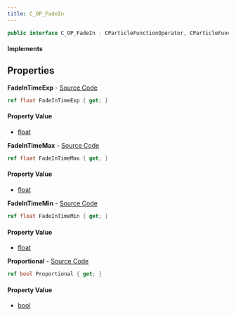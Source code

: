 ```yaml
---
title: C_OP_FadeIn
---
```


```csharp
public interface C_OP_FadeIn : CParticleFunctionOperator, CParticleFunction, ISchemaClass<CParticleFunction>, ISchemaClass<CParticleFunctionOperator>, ISchemaClass<C_OP_FadeIn>, ISchemaField, ISchemaClass, INativeHandle
```

#### Implements

## Properties

**FadeInTimeExp** - [Source Code](https://github.com/swiftly-solution/swiftlys2/blob/master/managed/src/SwiftlyS2.Generated/Schemas/Interfaces/C_OP_FadeIn.cs#L20)

```csharp
ref float FadeInTimeExp { get; }
```

#### Property Value

- [float](https://learn.microsoft.com/dotnet/api/system.single)

**FadeInTimeMax** - [Source Code](https://github.com/swiftly-solution/swiftlys2/blob/master/managed/src/SwiftlyS2.Generated/Schemas/Interfaces/C_OP_FadeIn.cs#L18)

```csharp
ref float FadeInTimeMax { get; }
```

#### Property Value

- [float](https://learn.microsoft.com/dotnet/api/system.single)

**FadeInTimeMin** - [Source Code](https://github.com/swiftly-solution/swiftlys2/blob/master/managed/src/SwiftlyS2.Generated/Schemas/Interfaces/C_OP_FadeIn.cs#L16)

```csharp
ref float FadeInTimeMin { get; }
```

#### Property Value

- [float](https://learn.microsoft.com/dotnet/api/system.single)

**Proportional** - [Source Code](https://github.com/swiftly-solution/swiftlys2/blob/master/managed/src/SwiftlyS2.Generated/Schemas/Interfaces/C_OP_FadeIn.cs#L22)

```csharp
ref bool Proportional { get; }
```

#### Property Value

- [bool](https://learn.microsoft.com/dotnet/api/system.boolean)

